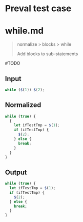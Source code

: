 # Preval test case

# while.md

> normalize > blocks > while
>
> Add blocks to sub-statements

#TODO

## Input

`````js filename=intro
while ($(1)) $(2);
`````

## Normalized

`````js filename=intro
while (true) {
  {
    let ifTestTmp = $(1);
    if (ifTestTmp) {
      $(2);
    } else {
      break;
    }
  }
}
`````

## Output

`````js filename=intro
while (true) {
  let ifTestTmp = $(1);
  if (ifTestTmp) {
    $(2);
  } else {
    break;
  }
}
`````
